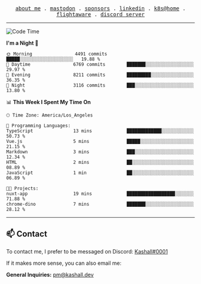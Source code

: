 <p align="center">
  <samp>
    <a href="https://jordanjones.org/">about me</a> .
    <a rel="me" href="https://mastodon.social/@kashall">mastodon</a> .
    <a href="https://github.com/sponsors/kashalls">sponsors</a> .
    <a href="https://linkedin.com/in/jordpjones">linkedin</a> .
    <a href="https://github.com/kashalls/home-cluster">k8s@home</a> .
    <a href="https://flightaware.com/adsb/stats/user/kashalls">flightaware</a> .
    <a href="https://discord.gg/ctgrp8k">discord server</a>
  </samp>
</p>

---

<!--START_SECTION:waka-->
![Code Time](http://img.shields.io/badge/Code%20Time-1%2C363%20hrs%2032%20mins-blue)

**I'm a Night 🦉** 

```text
🌞 Morning                4491 commits        █████░░░░░░░░░░░░░░░░░░░░   19.88 % 
🌆 Daytime                6769 commits        ███████░░░░░░░░░░░░░░░░░░   29.97 % 
🌃 Evening                8211 commits        █████████░░░░░░░░░░░░░░░░   36.35 % 
🌙 Night                  3116 commits        ███░░░░░░░░░░░░░░░░░░░░░░   13.80 % 
```


📊 **This Week I Spent My Time On** 

```text
🕑︎ Time Zone: America/Los_Angeles

💬 Programming Languages: 
TypeScript               13 mins             █████████████░░░░░░░░░░░░   50.73 % 
Vue.js                   5 mins              █████░░░░░░░░░░░░░░░░░░░░   21.15 % 
Markdown                 3 mins              ███░░░░░░░░░░░░░░░░░░░░░░   12.34 % 
HTML                     2 mins              ██░░░░░░░░░░░░░░░░░░░░░░░   08.89 % 
JavaScript               1 min               ██░░░░░░░░░░░░░░░░░░░░░░░   06.89 % 

🐱‍💻 Projects: 
nuxt-app                 19 mins             ██████████████████░░░░░░░   71.88 % 
chrome-dino              7 mins              ███████░░░░░░░░░░░░░░░░░░   28.12 % 
```


<!--END_SECTION:waka-->

---

## 📫 Contact

To contact me, I prefer to be messaged on Discord:  [Kashall#0001](https://discord.com/users/201077739589992448)

If it makes more sense, you can also email me:

**General Inquiries:** pm@kashall.dev  
